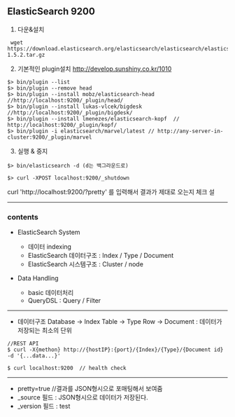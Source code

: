 ## ElasticSearch  9200

1. 다운&설치
```
 wget https://download.elasticsearch.org/elasticsearch/elasticsearch/elasticsearch-1.5.2.tar.gz
```

2. 기본적인 plugin설치 http://develop.sunshiny.co.kr/1010
```
$> bin/plugin --list
$> bin/plugin --remove head
$> bin/plugin --install mobz/elasticsearch-head   //http://localhost:9200/_plugin/head/
$> bin/plugin --install lukas-vlcek/bigdesk     //http://localhost:9200/_plugin/bigdesk/
$> bin/plugin --install lmenezes/elasticsearch-kopf  // http://localhost:9200/_plugin/kopf/
$> bin/plugin -i elasticsearch/marvel/latest // http://any-server-in-cluster:9200/_plugin/marvel
```

3. 실행 & 중지
```
$> bin/elasticsearch -d (d는 백그라운드로)

$> curl -XPOST localhost:9200/_shutdown
```
 curl 'http://localhost:9200/?pretty' 를 입력해서 결과가 제대로 오는지 체크
설

---

### contents
- ElasticSearch System
   - 데이터 indexing
   - ElasticSearch 데이터구조 : Index / Type / Document
   - ElasticSearch 시스템구조 : Cluster / node

- Data Handling
   - basic 데이터처리
   - QueryDSL : Query / Filter


---

- 데이터구조
Database -> Index
Table -> Type
Row -> Document : 데이터가 저장되는 최소의 단위

```
//REST API
$ curl -X{methon} http://{hostIP}:{port}/{Index}/{Type}/{Document id} -d '{...data...}'

$ curl localhost:9200  // health check
```
---
- pretty=true  //결과를 JSON형시으로 포매팅해서 보여줌
- _source 필드 : JSON형시으로 데이터가 저장된다.
- _version 필드 : test
